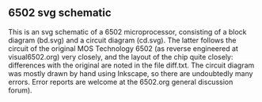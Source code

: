 ## 6502 svg schematic

This is an svg schematic of a 6502 microprocessor, consisting of a block diagram (bd.svg) and a circuit diagram (cd.svg).
The latter follows the circuit of the original MOS Technology 6502 (as reverse engineered at visual6502.org) very closely,
and the layout of the chip quite closely: differences with the original are noted in the file diff.txt. The circuit diagram
was mostly drawn by hand using Inkscape, so there are undoubtedly many errors. Error reports are welcome at the 6502.org
general discussion forum).
